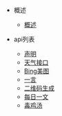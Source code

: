 - 概述

  - [概述](/)

- api列表

  - [声明](/api)
  - [天气接口](/weather)
  - [Bing美图](/nicebing)
  - [一言](/hitokoto)
  - [二维码生成](/qrcode)
  - [每日一文](/onearticle)
  - [毒鸡汤](/nows)
